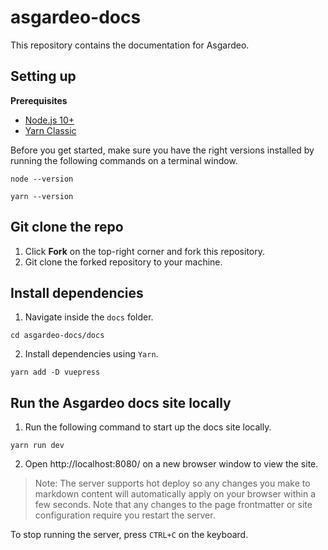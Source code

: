 # asgardeo-docs
This repository contains the documentation for Asgardeo. 

## Setting up

**Prerequisites**

- [Node.js 10+](https://nodejs.org/en/)
- [Yarn Classic](https://classic.yarnpkg.com/en/)

Before you get started, make sure you have the right versions installed by running the following commands on a terminal window.

```
node --version

yarn --version
```

## Git clone the repo

1. Click **Fork** on the top-right corner and fork this repository. 
2. Git clone the forked repository to your machine.

## Install dependencies

1. Navigate inside the `docs` folder. 

  ```
  cd asgardeo-docs/docs
  ```
  
2. Install dependencies using `Yarn`. 

  ```
  yarn add -D vuepress
  ```

## Run the Asgardeo docs site locally

1. Run the following command to start up the docs site locally. 

  ```
  yarn run dev
  ```
2. Open http://localhost:8080/ on a new browser window to view the site.

> Note: The server supports hot deploy so any changes you make to markdown content will automatically apply on your browser within a few seconds. Note that any changes to the page frontmatter or site configuration require you restart the server.

To stop running the server, press `CTRL+C` on the keyboard. 
